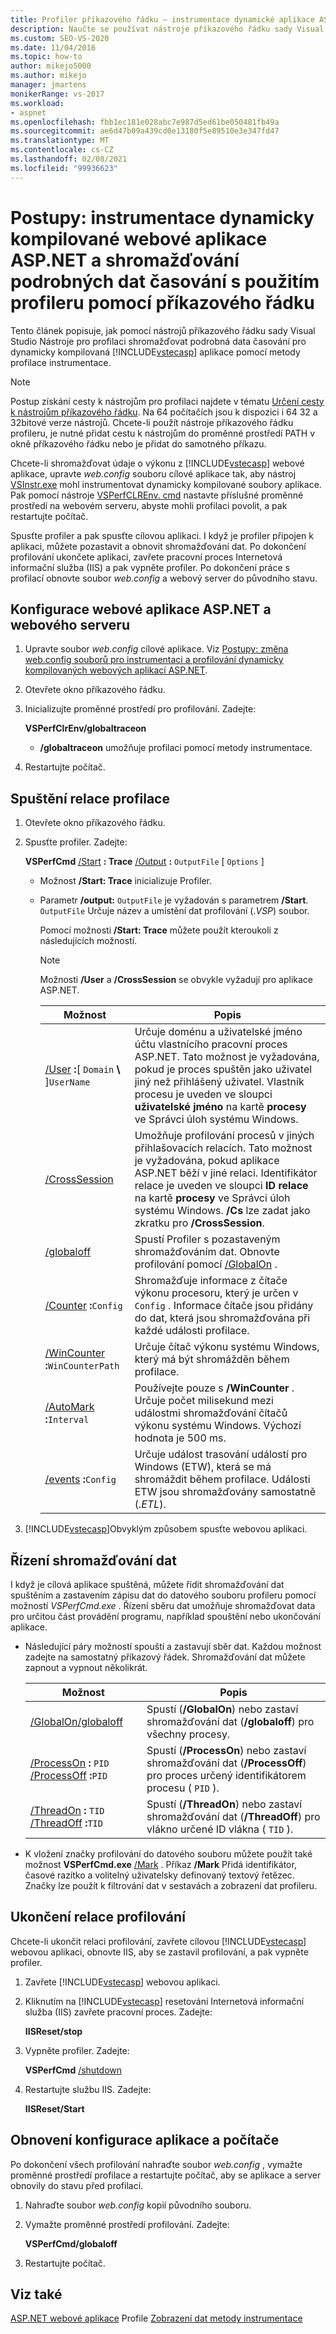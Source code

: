 ```yaml
---
title: Profiler příkazového řádku – instrumentace dynamické aplikace ASP.NET, získání dat časování
description: Naučte se používat nástroje příkazového řádku sady Visual Studio Nástroje pro profilaci ke shromažďování podrobných dat časování pro dynamicky kompilovaná aplikace ASP.NET.
ms.custom: SEO-VS-2020
ms.date: 11/04/2016
ms.topic: how-to
author: mikejo5000
ms.author: mikejo
manager: jmartens
monikerRange: vs-2017
ms.workload:
- aspnet
ms.openlocfilehash: fbb1ec181e028abc7e987d5ed61be050481fb49a
ms.sourcegitcommit: ae6d47b09a439cd0e13180f5e89510e3e347fd47
ms.translationtype: MT
ms.contentlocale: cs-CZ
ms.lasthandoff: 02/08/2021
ms.locfileid: "99936623"
---
```

# <a name="how-to-instrument-a-dynamically-compiled-aspnet-web-application-and-collect-detailed-timing-data-with-the-profiler-by-using-the-command-line"></a>Postupy: instrumentace dynamicky kompilované webové aplikace ASP.NET a shromažďování podrobných dat časování s použitím profileru pomocí příkazového řádku

Tento článek popisuje, jak pomocí nástrojů příkazového řádku sady Visual Studio Nástroje pro profilaci shromažďovat podrobná data časování pro dynamicky kompilovaná [!INCLUDE[vstecasp](../code-quality/includes/vstecasp_md.md)] aplikace pomocí metody profilace instrumentace.

> [!NOTE]
> Postup získání cesty k nástrojům pro profilaci najdete v tématu [Určení cesty k nástrojům příkazového řádku](../profiling/specifying-the-path-to-profiling-tools-command-line-tools.md). Na 64 počítačích jsou k dispozici i 64 32 a 32bitové verze nástrojů. Chcete-li použít nástroje příkazového řádku profileru, je nutné přidat cestu k nástrojům do proměnné prostředí PATH v okně příkazového řádku nebo je přidat do samotného příkazu.

Chcete-li shromažďovat údaje o výkonu z [!INCLUDE[vstecasp](../code-quality/includes/vstecasp_md.md)] webové aplikace, upravte *web.config* souboru cílové aplikace tak, aby nástroj [VSInstr.exe](../profiling/vsinstr.md) mohl instrumentovat dynamicky kompilované soubory aplikace. Pak pomocí nástroje [VSPerfCLREnv. cmd](../profiling/vsperfclrenv.md) nastavte příslušné proměnné prostředí na webovém serveru, abyste mohli profilaci povolit, a pak restartujte počítač.

Spusťte profiler a pak spusťte cílovou aplikaci. I když je profiler připojen k aplikaci, můžete pozastavit a obnovit shromažďování dat. Po dokončení profilování ukončete aplikaci, zavřete pracovní proces Internetová informační služba (IIS) a pak vypněte profiler. Po dokončení práce s profilací obnovte soubor *web.config* a webový server do původního stavu.

## <a name="configure-the-aspnet-web-application-and-the-web-server"></a>Konfigurace webové aplikace ASP.NET a webového serveru

1. Upravte soubor *web.config* cílové aplikace. Viz [Postupy: změna web.config souborů pro instrumentaci a profilování dynamicky kompilovaných webových aplikací ASP.NET](../profiling/how-to-modify-web-config-files-to-instrument-dynamically-compiled-aspnet-apps.md).

2. Otevřete okno příkazového řádku.

3. Inicializujte proměnné prostředí pro profilování. Zadejte:

     **VSPerfClrEnv/globaltraceon**

    - **/globaltraceon** umožňuje profilaci pomocí metody instrumentace.

4. Restartujte počítač.

## <a name="run-the-profiling-session"></a>Spuštění relace profilace

1. Otevřete okno příkazového řádku.

2. Spusťte profiler. Zadejte:

     **VSPerfCmd**  [/Start](../profiling/start.md) **: Trace**  [/Output](../profiling/output.md) **:** `OutputFile` [ `Options` ]

   - Možnost **/Start: Trace** inicializuje Profiler.

   - Parametr **/output:** `OutputFile` je vyžadován s parametrem **/Start**. `OutputFile` Určuje název a umístění dat profilování (.*VSP*) soubor.

     Pomocí možnosti **/Start: Trace** můžete použít kteroukoli z následujících možností.

     > [!NOTE]
     > Možnosti **/User** a **/CrossSession** se obvykle vyžadují pro aplikace ASP.NET.

     | Možnost | Popis |
     | - | - |
     | [/User](../profiling/user-vsperfcmd.md) **:**[ `Domain` **\\** ]`UserName` | Určuje doménu a uživatelské jméno účtu vlastnícího pracovní proces ASP.NET. Tato možnost je vyžadována, pokud je proces spuštěn jako uživatel jiný než přihlášený uživatel. Vlastník procesu je uveden ve sloupci **uživatelské jméno** na kartě **procesy** ve Správci úloh systému Windows. |
     | [/CrossSession](../profiling/crosssession.md) | Umožňuje profilování procesů v jiných přihlašovacích relacích. Tato možnost je vyžadována, pokud aplikace ASP.NET běží v jiné relaci. Identifikátor relace je uveden ve sloupci **ID relace** na kartě **procesy** ve Správci úloh systému Windows. **/Cs** lze zadat jako zkratku pro **/CrossSession**. |
     | [/globaloff](../profiling/globalon-and-globaloff.md) | Spustí Profiler s pozastaveným shromažďováním dat. Obnovte profilování pomocí [/GlobalOn](../profiling/globalon-and-globaloff.md) . |
     | [/Counter](../profiling/counter.md) **:**`Config` | Shromažďuje informace z čítače výkonu procesoru, který je určen v `Config` . Informace čítače jsou přidány do dat, která jsou shromažďována při každé události profilace. |
     | [/WinCounter](../profiling/wincounter.md) **:**`WinCounterPath` | Určuje čítač výkonu systému Windows, který má být shromážděn během profilace. |
     | [/AutoMark](../profiling/automark.md) **:**`Interval` | Používejte pouze s **/WinCounter** . Určuje počet milisekund mezi událostmi shromažďování čítačů výkonu systému Windows. Výchozí hodnota je 500 ms. |
     | [/events](../profiling/events-vsperfcmd.md) **:**`Config` | Určuje událost trasování událostí pro Windows (ETW), která se má shromáždit během profilace. Události ETW jsou shromažďovány samostatně (.*ETL*). |

3. [!INCLUDE[vstecasp](../code-quality/includes/vstecasp_md.md)]Obvyklým způsobem spusťte webovou aplikaci.

## <a name="control-data-collection"></a>Řízení shromažďování dat

I když je cílová aplikace spuštěná, můžete řídit shromažďování dat spuštěním a zastavením zápisu dat do datového souboru profileru pomocí možností *VSPerfCmd.exe* . Řízení sběru dat umožňuje shromažďovat data pro určitou část provádění programu, například spouštění nebo ukončování aplikace.

- Následující páry možností spouští a zastavují sběr dat. Každou možnost zadejte na samostatný příkazový řádek. Shromažďování dat můžete zapnout a vypnout několikrát.

    |Možnost|Popis|
    |------------|-----------------|
    |[/GlobalOn/globaloff](../profiling/globalon-and-globaloff.md)|Spustí (**/GlobalOn**) nebo zastaví shromažďování dat (**/globaloff**) pro všechny procesy.|
    |[/ProcessOn](../profiling/processon-and-processoff.md) **:** `PID` [/ProcessOff](../profiling/processon-and-processoff.md) **:**`PID`|Spustí (**/ProcessOn**) nebo zastaví shromažďování dat (**/ProcessOff**) pro proces určený identifikátorem procesu ( `PID` ).|
    |[/ThreadOn](../profiling/threadon-and-threadoff.md) **:** `TID` [/ThreadOff](../profiling/threadon-and-threadoff.md) **:**`TID`|Spustí (**/ThreadOn**) nebo zastaví shromažďování dat (**/ThreadOff**) pro vlákno určené ID vlákna ( `TID` ).|

- K vložení značky profilování do datového souboru můžete použít také možnost **VSPerfCmd.exe** [/Mark](../profiling/mark.md) . Příkaz **/Mark** Přidá identifikátor, časové razítko a volitelný uživatelsky definovaný textový řetězec. Značky lze použít k filtrování dat v sestavách a zobrazení dat profileru.

## <a name="end-the-profiling-session"></a>Ukončení relace profilování

Chcete-li ukončit relaci profilování, zavřete cílovou [!INCLUDE[vstecasp](../code-quality/includes/vstecasp_md.md)] webovou aplikaci, obnovte IIS, aby se zastavil profilování, a pak vypněte profiler.

1. Zavřete [!INCLUDE[vstecasp](../code-quality/includes/vstecasp_md.md)] webovou aplikaci.

2. Kliknutím na [!INCLUDE[vstecasp](../code-quality/includes/vstecasp_md.md)] resetování Internetová informační služba (IIS) zavřete pracovní proces. Zadejte:

     **IISReset/stop**

3. Vypněte profiler. Zadejte:

     **VSPerfCmd**  [/shutdown](../profiling/shutdown.md)

4. Restartujte službu IIS. Zadejte:

     **IISReset/Start**

## <a name="restore-the-application-and-computer-configuration"></a>Obnovení konfigurace aplikace a počítače

Po dokončení všech profilování nahraďte soubor *web.config* , vymažte proměnné prostředí profilace a restartujte počítač, aby se aplikace a server obnovily do stavu před profilací.

1. Nahraďte soubor *web.config* kopií původního souboru.

2. Vymažte proměnné prostředí profilování. Zadejte:

     **VSPerfCmd/globaloff**

3. Restartujte počítač.

## <a name="see-also"></a>Viz také

[ASP.NET webové aplikace](../profiling/command-line-profiling-of-aspnet-web-applications.md) 
 Profile [Zobrazení dat metody instrumentace](../profiling/instrumentation-method-data-views.md)
